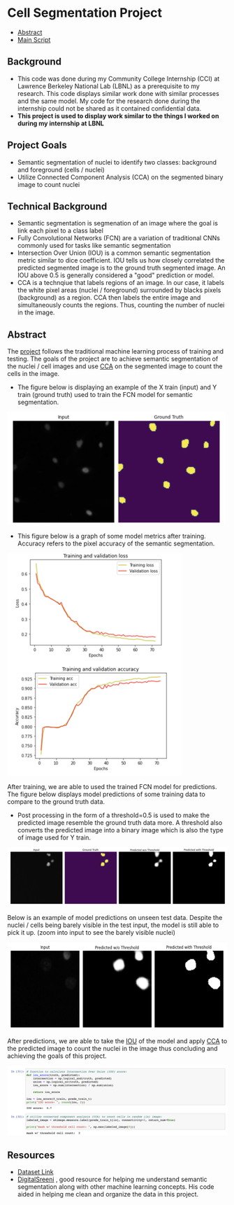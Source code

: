 # Cell Segmentation Project
- [Abstract](#abstract)
- [Main Script](/cell_segmentation.ipynb)
## Background
- This code was done during my Community College Internship (CCI) at Lawrence Berkeley National Lab (LBNL) as a prerequisite to my research. This code displays similar work done with similar processes and the same model. My code for the research done during the internship could not be shared as it contained confidential data.
- **This project is used to display work similar to the things I worked on during my internship at LBNL**
## Project Goals
- Semantic segmentation of nuclei to identify two classes: background and foreground (cells / nuclei)
- Utilize Connected Component Analysis (CCA) on the segmented binary image to count nuclei
## Technical Background
- Semantic segmentation is segmenation of an image where the goal is link each pixel to a class label
- Fully Convolutional Networks (FCN) are a variation of traditional CNNs commonly used for tasks like semantic segmentation
- Intersection Over Union (IOU) is a common semantic segmentation metric similar to dice coefficient. IOU tells us how closely correlated the predicted segmented image is to the ground truth segmented image. An IOU above 0.5 is generally considered a "good" prediction or model.
- CCA is a technqiue that labels regions of an image. In our case, it labels the white pixel areas (nuclei / foreground) surrounded by blacks pixels (background) as a region. CCA then labels the entire image and simultaneously counts the regions. Thus, counting the number of nuclei in the image.

## Abstract
The [project](/cell_segmentation.ipynb) follows the traditional machine learning process of training and testing. The goals of the project are to achieve semantic segmentation of the nuclei / cell images and use [CCA](#technical-background) on the segmented image to count the cells in the image.
- The figure below is displaying an example of the X train (input) and Y train (ground truth) used to train the FCN model for semantic segmentation. 
<img src="/imgs/xtrain_ytrain.png" width=500/>

- This figure below is a graph of some model metrics after training. Accuracy refers to the pixel accuracy of the semantic segmentation.
<img src="/imgs/model_metrics.png" width=400/>

After training, we are able to used the trained FCN model for predictions. The figure below displays model predictions of some training data to compare to the ground truth data. 
- Post processing in the form of a threshold=0.5 is used to make the predicted image resemble the ground truth data more. A threshold also converts the predicted image into a binary image which is also the type of image used for Y train. 
<img src="/imgs/X_train_Predict.png"/>

Below is an example of model predictions on unseen test data. Despite the nuclei / cells being barely visible in the test input, the model is still able to pick it up. (zoom into input to see the barely visible nuclei)

<img src="/imgs/X_test_Predict.png" height=200/>

After predictions, we are able to take the [IOU](#technical-background) of the model and apply [CCA](#technical-background) to the predicted image to count the nuclei in the image thus concluding and achieving the goals of this project. 

<img src="/imgs/simple_metrics.png"/>

## Resources
- [Dataset Link](https://www.kaggle.com/c/data-science-bowl-2018/data)
- [DigitalSreeni](https://www.youtube.com/channel/UC34rW-HtPJulxr5wp2Xa04w) , good resource for helping me understand semantic segmentation along with other machine learning concepts. His code aided in helping me clean and organize the data in this project. 
